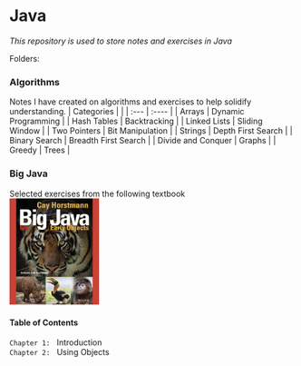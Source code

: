 # Java

<i>This repository is used to store notes and exercises in Java</i>

Folders: 
### Algorithms <br>
Notes I have created on algorithms and exercises to help solidify understanding. 
| Categories      |  |
| :---        |    :----   | 
| Arrays      | Dynamic Programming       |
| Hash Tables   | Backtracking        |
| Linked Lists   | Sliding Window        |
| Two Pointers   | Bit Manipulation        |
| Strings   | Depth First Search        |
| Binary Search   | Breadth First Search        |
| Divide and Conquer   | Graphs        |
| Greedy   | Trees        |

### Big Java <br>
Selected exercises from the following textbook<br>
  <img src="https://github.com/spesavento/Java/blob/master/textbook_cover.png" width="157.5" height="187.5">

#### Table of Contents <p>
`Chapter 1:` &nbsp; Introduction\
`Chapter 2:` &nbsp; Using Objects
